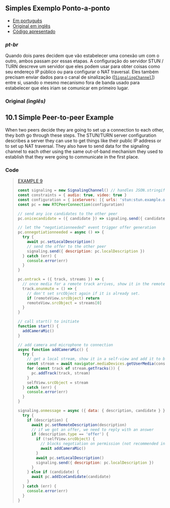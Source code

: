 ## Simples Exemplo Ponto-a-ponto

- [Em português](#pt-br)
- [Original em inglês](#original)
- [Código apresentado](#code)

### <a name="pt-br"></a> _pt-br_

Quando dois pares decidem que vão estabelecer uma conexão um com o outro, ambos passam por essas etapas. A configuração do servidor STUN / TURN descreve um servidor que eles podem usar para obter coisas como seu endereço IP público ou para configurar o NAT traversal. Eles também precisam enviar dados para o canal de sinalização ([[`SignalingChannel`]](libs/core/src/lib/signaling-channel.ts)) entre si, usando o mesmo mecanismo fora de banda usado para estabelecer que eles iriam se comunicar em primeiro lugar.

### <a name="original"></a> Original _(inglês)_

## 10.1 Simple Peer-to-peer Example[](https://www.w3.org/TR/webrtc/#simple-peer-to-peer-example)

When two peers decide they are going to set up a connection to each other, they both go through these steps. The STUN/TURN server configuration describes a server they can use to get things like their public IP address or to set up NAT traversal. They also have to send data for the signaling channel to each other using the same out-of-band mechanism they used to establish that they were going to communicate in the first place.

### <a name="code"></a> Code

> [EXAMPLE 9](https://www.w3.org/TR/webrtc/#example-9)
>
> ```js
> const signaling = new SignalingChannel() // handles JSON.stringify/parse
> const constraints = { audio: true, video: true }
> const configuration = { iceServers: [{ urls: 'stun:stun.example.org' }] }
> const pc = new RTCPeerConnection(configuration)
>
> // send any ice candidates to the other peer
> pc.onicecandidate = ({ candidate }) => signaling.send({ candidate })
>
> // let the "negotiationneeded" event trigger offer generation
> pc.onnegotiationneeded = async () => {
>   try {
>     await pc.setLocalDescription()
>     // send the offer to the other peer
>     signaling.send({ description: pc.localDescription })
>   } catch (err) {
>     console.error(err)
>   }
> }
>
> pc.ontrack = ({ track, streams }) => {
>   // once media for a remote track arrives, show it in the remote video element
>   track.onunmute = () => {
>     // don't set srcObject again if it is already set.
>     if (remoteView.srcObject) return
>     remoteView.srcObject = streams[0]
>   }
> }
>
> // call start() to initiate
> function start() {
>   addCameraMic()
> }
>
> // add camera and microphone to connection
> async function addCameraMic() {
>   try {
>     // get a local stream, show it in a self-view and add it to be sent
>     const stream = await navigator.mediaDevices.getUserMedia(constraints)
>     for (const track of stream.getTracks()) {
>       pc.addTrack(track, stream)
>     }
>     selfView.srcObject = stream
>   } catch (err) {
>     console.error(err)
>   }
> }
>
> signaling.onmessage = async ({ data: { description, candidate } }) => {
>   try {
>     if (description) {
>       await pc.setRemoteDescription(description)
>       // if we got an offer, we need to reply with an answer
>       if (description.type == 'offer') {
>         if (!selfView.srcObject) {
>           // blocks negotiation on permission (not recommended in production code)
>           await addCameraMic()
>         }
>         await pc.setLocalDescription()
>         signaling.send({ description: pc.localDescription })
>       }
>     } else if (candidate) {
>       await pc.addIceCandidate(candidate)
>     }
>   } catch (err) {
>     console.error(err)
>   }
> }
> ```
